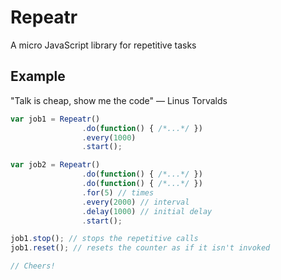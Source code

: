 # Repeatr
A micro JavaScript library for repetitive tasks

## Example

"Talk is cheap, show me the code" — Linus Torvalds

```javascript
var job1 = Repeatr()
                .do(function() { /*...*/ })
                .every(1000)
                .start();

var job2 = Repeatr()
                .do(function() { /*...*/ })
                .do(function() { /*...*/ })
                .for(5) // times
                .every(2000) // interval
                .delay(1000) // initial delay
                .start();

job1.stop(); // stops the repetitive calls
job1.reset(); // resets the counter as if it isn't invoked

// Cheers!
```